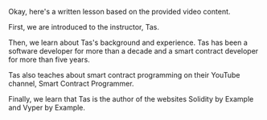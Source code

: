 Okay, here's a written lesson based on the provided video content.

First, we are introduced to the instructor, Tas.

Then, we learn about Tas's background and experience. Tas has been a software developer for more than a decade and a smart contract developer for more than five years. 

Tas also teaches about smart contract programming on their YouTube channel, Smart Contract Programmer.

Finally, we learn that Tas is the author of the websites Solidity by Example and Vyper by Example.
